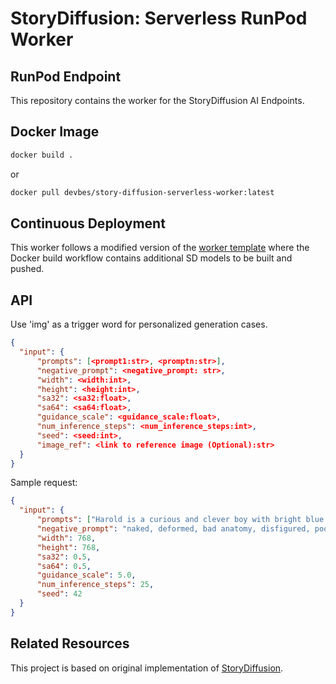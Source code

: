 # StoryDiffusion: Serverless RunPod Worker

## RunPod Endpoint

This repository contains the worker for the StoryDiffusion AI Endpoints.

## Docker Image

```bash
docker build .
```
 or

 ```bash
 docker pull devbes/story-diffusion-serverless-worker:latest
 ```

## Continuous Deployment
This worker follows a modified version of the [worker template](https://github.com/runpod-workers/worker-template) where the Docker build workflow contains additional SD models to be built and pushed.

## API

Use 'img' as a trigger word for personalized generation cases.

```json
{
  "input": {
      "prompts": [<prompt1:str>, <promptn:str>],
      "negative_prompt": <negative_prompt: str>,
      "width": <width:int>,
      "height": <height:int>,
      "sa32": <sa32:float>,
      "sa64": <sa64:float>,
      "guidance_scale": <guidance_scale:float>,
      "num_inference_steps": <num_inference_steps:int>,
      "seed": <seed:int>,
      "image_ref": <link to reference image (Optional):str>
  }
}
```

Sample request:
```json
{
  "input": {
      "prompts": ["Harold is a curious and clever boy with bright blue eyes and messy brown hair. He always wears a red hat and carries a tiny backpack full of gadgets. discovering a golden key in his grandmother's attic.", "Harold is a curious and clever boy with bright blue eyes and messy brown hair. He always wears a red hat and carries a tiny backpack full of gadgets. talking to a squirrel in a magical forest.", "Harold is a curious and clever boy with bright blue eyes and messy brown hair. He always wears a red hat and carries a tiny backpack full of gadgets. jumping on giant marshmallows at the top of a mountain.", "Harold is a curious and clever boy with bright blue eyes and messy brown hair. He always wears a red hat and carries a tiny backpack full of gadgets. hopping into a boat on a sparkling river.", "Harold is a curious and clever boy with bright blue eyes and messy brown hair. He always wears a red hat and carries a tiny backpack full of gadgets. talking to a mole in an underground cave.", "Harold is a curious and clever boy with bright blue eyes and messy brown hair. He always wears a red hat and carries a tiny backpack full of gadgets. dancing at a village festival.", "Harold is a curious and clever boy with bright blue eyes and messy brown hair. He always wears a red hat and carries a tiny backpack full of gadgets. talking to the squirrel again in the magical forest.", "Harold is a curious and clever boy with bright blue eyes and messy brown hair. He always wears a red hat and carries a tiny backpack full of gadgets. telling his grandmother about his adventure at her home."],
      "negative_prompt": "naked, deformed, bad anatomy, disfigured, poorly drawn face, mutation, extra limb, ugly, disgusting, poorly drawn hands, missing limb, floating limbs, disconnected limbs, blurry, watermarks, oversaturated, distorted hands, amputation",
      "width": 768,
      "height": 768,
      "sa32": 0.5,
      "sa64": 0.5,
      "guidance_scale": 5.0,
      "num_inference_steps": 25,
      "seed": 42
  }
}
```

## Related Resources

This project is based on original implementation of [StoryDiffusion](https://github.com/HVision-NKU/StoryDiffusion).
